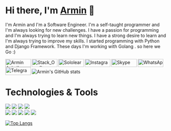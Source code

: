 # Hi there, I'm [Armin](https://arminazimi.github.io/p/) 👋

<p>I'm Armin and I'm a Software Engineer. I'm a self-taught programmer and I'm always looking for new challenges. I have a passion for programming and I'm always trying to learn new things. I have a strong desire to learn and I'm always trying to improve my skills. I started programming with Python and Django Framework. These days I'm working with Golang . so here we Go :)</p>


<a href="https://www.linkedin.com/in/armin-azimi/">
  <img align="left" alt="Armin Azimi's LinkedIN" src="https://img.shields.io/badge/LinkedIn-0077B5?style=for-the-badge&logo=linkedin&logoColor=white"  width="80px"  height="25px" />
</a>
<a href="https://stackoverflow.com/users/11160927/armin-azimi">
  <img align="left" alt="Stack_Overflow" src="https://img.shields.io/badge/Stack_Overflow-FE7A16?style=for-the-badge&logo=stack-overflow&logoColor=white"  width="80px"  height="25px" />
</a>
<a href="https://www.sololearn.com/profile/6371063">
  <img align="left" alt="Sololearn" src="https://img.shields.io/badge/-Sololearn-3a464b?style=for-the-badge&logo=Sololearn&logoColor=white"  width="80px"  height="25px" />
</a>
<a href="https://www.instagram.com/ar3enick/">
  <img align="left" alt="Instagram" src="https://img.shields.io/badge/Instagram-E4405F?style=for-the-badge&logo=instagram&logoColor=white"  width="80px"  height="25px" />
</a>
<a href="https://join.skype.com/invite/hzWnNNaIMNO5">
  <img align="left" alt="Skype" src="https://img.shields.io/badge/Skype-blue?style=for-the-badge&logo=skype&logoColor=white" width="80px"  height="25px" />
</a>
<a href="https://api.whatsapp.com/send?phone=9809128582848">
  <img align="left" alt="WhatsApp" src="https://img.shields.io/badge/WhatsApp-25D366?style=for-the-badge&logo=whatsapp&logoColor=white"  width="80px"  height="25px" />
</a>
<a href="https://t.me/Arminimum">
  <img align="left" alt="Telegram" src="https://img.shields.io/badge/Telegram-2CA5E0?style=for-the-badge&logo=telegram&logoColor=white"  width="80px"  height="25px" />
</a>

<br>


![Armin's GitHub stats](https://github-readme-stats.vercel.app/api?username=arminazimi&show_icons=true&theme=dracula)
<br>
# Technologies & Tools




![](https://img.shields.io/badge/Go-00ADD8?style=for-the-badge&logo=go&logoColor=white)
![](https://img.shields.io/badge/Python-3776AB?style=for-the-badge&logo=python&logoColor=white)
![](https://img.shields.io/badge/PostgreSQL-316192?style=for-the-badge&logo=postgresql&logoColor=white)
![](https://img.shields.io/badge/MongoDB-4EA94B?style=for-the-badge&logo=mongodb&logoColor=white)
<br>
![](https://img.shields.io/badge/MariaDB-003545?style=for-the-badge&logo=mariadb&logoColor=white)
![](https://img.shields.io/badge/Flutter-02569B?style=for-the-badge&logo=flutter&logoColor=white)
![](https://img.shields.io/badge/Django-092E20?style=for-the-badge&logo=django&logoColor=white)
![](https://img.shields.io/badge/Git-F05032?style=for-the-badge&logo=git&logoColor=white)
![](https://img.shields.io/badge/Linux-FCC624?style=for-the-badge&logo=linux&logoColor=black)

[![Top Langs](https://github-readme-stats.vercel.app/api/top-langs/?username=arminazimi&layout=compact&theme=dracula)](https://github.com/anuraghazra/github-readme-stats)



